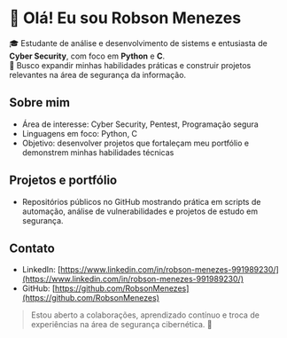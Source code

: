 # 👋 Olá! Eu sou Robson Menezes

🎓 Estudante de análise e desenvolvimento de sistems e entusiasta de **Cyber Security**, com foco em **Python** e **C**.  
💼 Busco expandir minhas habilidades práticas e construir projetos relevantes na área de segurança da informação.

## Sobre mim
- Área de interesse: Cyber Security, Pentest, Programação segura  
- Linguagens em foco: Python, C  
- Objetivo: desenvolver projetos que fortaleçam meu portfólio e demonstrem minhas habilidades técnicas

## Projetos e portfólio
- Repositórios públicos no GitHub mostrando prática em scripts de automação, análise de vulnerabilidades e projetos de estudo em segurança.  

## Contato
- LinkedIn: [https://www.linkedin.com/in/robson-menezes-991989230/](https://www.linkedin.com/in/robson-menezes-991989230/)  
- GitHub: [https://github.com/RobsonMenezes](https://github.com/RobsonMenezes)

> Estou aberto a colaborações, aprendizado contínuo e troca de experiências na área de segurança cibernética. 🔐
